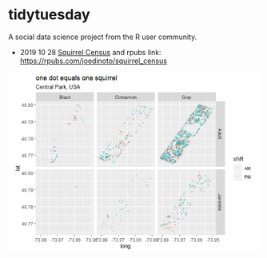 # tidytuesday
A social data science project from the R user community.

* 2019 10 28 [Squirrel Census](squirrel_census_files/squirrel_census.md) and rpubs link: https://rpubs.com/joedinoto/squirrel_census

![squirrel data](/squirrel_census_files/squirrel_census_files/figure-html/unnamed-chunk-9-1.png)
